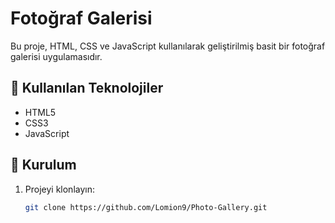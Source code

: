 # Fotoğraf Galerisi  

Bu proje, HTML, CSS ve JavaScript kullanılarak geliştirilmiş basit bir fotoğraf galerisi uygulamasıdır.  

## 🚀 Kullanılan Teknolojiler  
- HTML5  
- CSS3  
- JavaScript  

## 🔧 Kurulum  
1. Projeyi klonlayın:  
   ```bash  
   git clone https://github.com/Lomion9/Photo-Gallery.git

